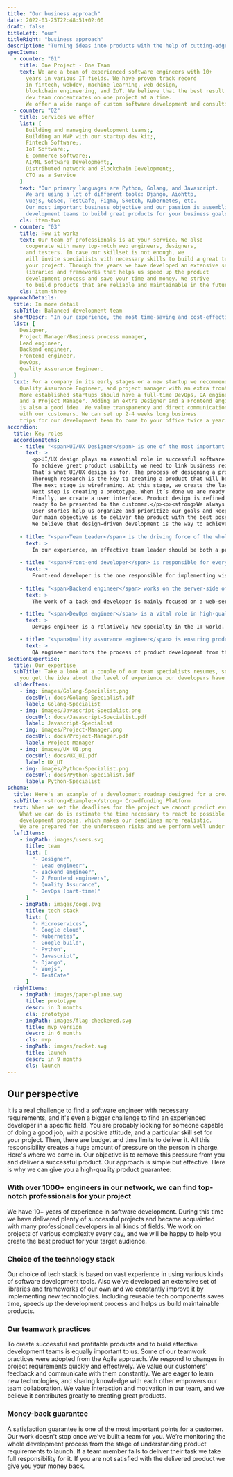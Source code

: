 ```yaml
---
title: "Our business approach"
date: 2022-03-25T22:48:51+02:00
draft: false
titleLeft: "our"
titleRight: "business approach"
description: "Turning ideas into products with the help of cutting-edge technologies and best teamwork practices"
specItems:
  - counter: "01"
    title: One Project - One Team
    text: We are a team of experienced software engineers with 10+ 
      years in various IT fields. We have proven track record 
      in fintech, webdev, machine learning, web design, 
      blockchain engineering, and IoT. We believe that the best result is achieved when
      dev team concentrates on one project at a time. 
      We offer a wide range of custom software development and consulting services.
  - counter: "02"
    title: Services we offer
    list: [
      Building and managing development teams;, 
      Building an MVP with our startup dev kit;, 
      Fintech Software;, 
      IoT Software;,
      E-commerce Software;,
      AI/ML Software Development;,
      Distributed network and Blockchain Development;,
      CTO as a Service
    ]
    text: "Our primary languages are Python, Golang, and Javascript. 
      We are using a lot of different tools: Django, Aiohttp, 
      Vuejs, GoSec, TestCafe, Figma, Sketch, Kubernetes, etc. 
      Our most important business objective and our passion is assembling result-driven
      development teams to build great products for your business goals."
    cls: item-two
  - counter: "03"
    title: How it works
    text: Our team of professionals is at your service. We also 
      cooperate with many top-notch web engineers, designers, 
      and testers. In case our skillset is not enough, we 
      will invite specialists with necessary skills to build a great team exclusively for
      your project. Through the years we have developed an extensive set of 
      libraries and frameworks that helps us speed up the product 
      development process and save your time and money. We strive 
      to build products that are reliable and maintainable in the future.
    cls: item-three
approachDetails:
  title: In more detail
  subTitle: Balanced development team
  shortDescr: "In our experience, the most time-saving and cost-effective team requires 7 roles:"
  list: [
    Designer,
    Project Manager/Business process manager,
    Lead engineer,
    Backend engineer,
    Frontend engineer,
    DevOps,
    Quality Assurance Engineer.
  ]
  text: For a company in its early stages or a new startup we recommend replacing DevOps, 
    Quality Assurance Engineer, and project manager with an extra frontend engineer. 
    More established startups should have a full-time DevOps, QA engineer,
    and a Project Manager. Adding an extra Designer and a Frontend engineer 
    is also a good idea. We value transparency and direct communication 
    with our customers. We can set up 2-4 weeks long business 
    trips for our development team to come to your office twice a year.
accordion:
  title: Key roles
  accordionItems:
    - title: "<span>UI/UX Designer</span> is one of the most important roles in a successful development team"
      text: > 
        <p>UI/UX design plays an essential role in successful software development. 
        To achieve great product usability we need to link business requirements and technical processes together. 
        That’s what UI/UX design is for. The process of designing a product starts with extensive research. 
        Thorough research is the key to creating a product that will be attractive to customers and easy to use. 
        The next stage is wireframing. At this stage, we create the layout of product design. 
        Next step is creating a prototype. When it’s done we are ready to test the product. 
        Finally, we create a user interface. Product design is refined throughout the whole process until it’s 
        ready to be presented to the customer.</p><p><strong>We always strive to create the best product for the end-user.</strong> User stories are an important part of our design process. 
        User stories help us organize and prioritize our goals and keep us user-focused. 
        Our main objective is to deliver the product with the best possible design for our target audience. 
        We believe that design-driven development is the way to achieve this goal.</p>
    
    - title: "<span>Team Leader</span> is the driving force of the whole development process"
      text: >
        In our experience, an effective team leader should be both a project manager and a software engineer. As a leader and a project manager, they must know the team well and be able to help each member of the team complete their tasks. As a professional software engineer a team leader knows the project inside and out, keeping in mind the big picture and the small details. A team leader knows what the team should be focused on at any given moment of the project development, and maintains a balance between development speed and attention to detail. It’s a crucial role in a development team with a huge amount of responsibility and a wide range of competencies.
    
    - title: "<span>Front-end developer</span> is responsible for everything that runs inside the user's browser"
      text: >
        Front-end developer is the one responsible for implementing visual and interactive elements of a software product, bringing designers ideas to live with the help of dev tools such as HTML, CSS, and JavaScript. Everything you can see on a web page when you open it in your browser: the layout, the color scheme, tables and buttons, navigation, etc is the front-end developer’s domain. A front-end developer is required to be able to concentrate on the details. To implement numerous small features and make them work well together takes patience and focus.
    
    - title: "<span>Backend engineer</span> works on the server-side of the product"
      text: >
        The work of a back-end developer is mainly focused on a web-server or back-end. It includes data storage, optimization of application’s speed and efficiency, user authorization and server’s response to user’s actions, and other server-side components. Back-end contains the logic that connects the user and the server. Linking your application or a web-site to 3rd party products, partners or APIs is also the job of a back-end engineer.

    - title: "<span>DevOps engineer</span> is a vital role in high-quality secure software development"
      text: >
        DevOps engineer is a relatively new specialty in the IT world. It’s the next step of evolution for sysadmins interested in coding and product development, or coders who have a passion for network operations. DevOps engineer is the one who provides scalability, stability and security of a software product. DevOps process combines IT operations, product development, and security engineering. Cloud technology implementation, finding and fixing vulnerabilities, improving speed and security of software products, setting up continuous delivery are the minimum skill set required of a DevOps engineer.

    - title: "<span>Quality assurance engineer</span> is ensuring product quality throughout the development process"
      text: >
        QA engineer monitors the process of product development from the beginning, keeping tabs on production quality at every stage until the product is launched. QA engineer’s responsibilities include identifying bugs and potential problems, planning and performing tests on different stages of the product development, and documenting test cases. A QA engineer makes sure that the team meets their deadlines and the project stays within the budget.
sectionExpertise:
  title: Our expertise
  subTitle: Take a look at a couple of our team specialists resumes, so 
    you get the idea about the level of experience our developers have
  sliderItems:
    - img: images/Golang-Specialist.png
      docsUrl: docs/Golang-Specialist.pdf
      label: Golang-Specialist
    - img: images/Javascript-Specialist.png
      docsUrl: docs/Javascript-Specialist.pdf
      label: Javascript-Specialist
    - img: images/Project-Manager.png
      docsUrl: docs/Project-Manager.pdf
      label: Project-Manager
    - img: images/UX_UI.png
      docsUrl: docs/UX_UI.pdf
      label: UX_UI
    - img: images/Python-Specialist.png
      docsUrl: docs/Python-Specialist.pdf
      label: Python-Specialist
schema: 
  title: Here's an example of a development roadmap designed for a crowdfunding platform
  subTitle: <strong>Example:</strong> Crowdfunding Platform
  text: When we set the deadlines for the project we cannot predict every change in the original plan. 
    What we can do is estimate the time necessary to react to possible changes during the 
    development process, which makes our deadlines more realistic.
    We are prepared for the unforeseen risks and we perform well under pressure.
  leftItems:
    - imgPath: images/users.svg
      title: team
      list: [
        "- Designer",
        "- Lead engineer",
        "- Backend engineer",
        "- 2 Frontend engineers",
        "- Quality Assurance",
        "- DevOps (part-time)"
      ]
    - imgPath: images/cogs.svg
      title: tech stack
      list: [
        "- Microservices",
        "- Google cloud",
        "- Kubernetes",
        "- Google build",
        "- Python",
        "- Javascript",
        "- Django",
        "- Vuejs",
        "- TestCafe"
      ]
  rightItems:
    - imgPath: images/paper-plane.svg
      title: prototype
      descr: in 3 months
      cls: prototype
    - imgPath: images/flag-checkered.svg
      title: mvp version
      descr: in 6 months
      cls: mvp
    - imgPath: images/rocket.svg
      title: launch
      descr: in 9 months
      cls: launch
---
```


## Our perspective

It is a real challenge to find a software engineer with necessary requirements, 
and it's even a bigger challenge to find an experienced developer in a specific field. 
You are probably looking for someone capable of doing a good job, with a
positive attitude, and a particular skill set for your project. 
Then, there are budget and time limits to deliver it. All this 
responsibility creates a huge amount of pressure on the person in charge. 
Here's where we come in. Our objective is to remove this pressure from 
you and deliver a successful product. Our approach is simple but effective. 
Here is why we can give you a high-quality product guarantee:

### With over 1000+ engineers in our network, we can find top-notch professionals for your project

We have 10+ years of experience in software development. 
During this time we have delivered plenty of successful projects and 
became acquainted with many professional developers in all kinds of fields. 
We work on projects of various complexity
every day, and we will be happy to help you create the best product for your target audience.

### Choice of the technology stack

Our choice of tech stack is based on vast experience in using various kinds of 
software development tools. Also we’ve developed an extensive set of libraries 
and frameworks of our own and we constantly improve it by implementing new technologies.
Including reusable tech components saves time, speeds up the development 
process and helps us build maintainable products.

### Our teamwork practices

To create successful and profitable products and to build effective 
development teams is equally important to us. Some of our teamwork 
practices were adopted from the Agile approach. We respond to changes 
in project requirements quickly and effectively. We value our 
customers’ feedback and communicate with them constantly. 
We are eager to learn new technologies, and sharing 
knowledge with each other empowers our team collaboration. 
We value interaction and motivation in our team, and we believe 
it contributes greatly to creating great products.

### Money-back guarantee

A satisfaction guarantee is one of the most important points for a customer. 
Our work doesn't stop once we've built a team for you. We’re monitoring the 
whole development process from the stage of understanding product 
requirements to launch. If a team member fails to deliver their task we 
take full responsibility for it. If you are not satisfied with 
the delivered product we give you your money back.
